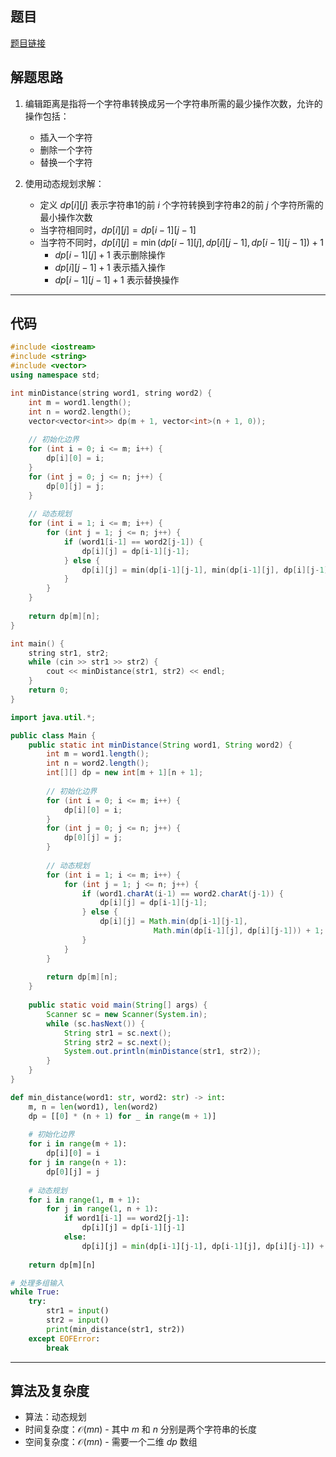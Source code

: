 ## 题目
[题目链接](https://www.nowcoder.com/practice/3959837097c7413a961a135d7104c314?tpId=37&tqId=36876&sourceUrl=/exam/oj&channenl=wgithub&fromPut=wgithub)

## 解题思路

1. 编辑距离是指将一个字符串转换成另一个字符串所需的最少操作次数，允许的操作包括：
   - 插入一个字符
   - 删除一个字符
   - 替换一个字符

2. 使用动态规划求解：
   - 定义 $dp[i][j]$ 表示字符串1的前 $i$ 个字符转换到字符串2的前 $j$ 个字符所需的最小操作次数
   - 当字符相同时，$dp[i][j] = dp[i-1][j-1]$
   - 当字符不同时，$dp[i][j] = \min(dp[i-1][j], dp[i][j-1], dp[i-1][j-1]) + 1$
     - $dp[i-1][j] + 1$ 表示删除操作
     - $dp[i][j-1] + 1$ 表示插入操作
     - $dp[i-1][j-1] + 1$ 表示替换操作

---

## 代码

``` cpp []
#include <iostream>
#include <string>
#include <vector>
using namespace std;

int minDistance(string word1, string word2) {
    int m = word1.length();
    int n = word2.length();
    vector<vector<int>> dp(m + 1, vector<int>(n + 1, 0));
    
    // 初始化边界
    for (int i = 0; i <= m; i++) {
        dp[i][0] = i;
    }
    for (int j = 0; j <= n; j++) {
        dp[0][j] = j;
    }
    
    // 动态规划
    for (int i = 1; i <= m; i++) {
        for (int j = 1; j <= n; j++) {
            if (word1[i-1] == word2[j-1]) {
                dp[i][j] = dp[i-1][j-1];
            } else {
                dp[i][j] = min(dp[i-1][j-1], min(dp[i-1][j], dp[i][j-1])) + 1;
            }
        }
    }
    
    return dp[m][n];
}

int main() {
    string str1, str2;
    while (cin >> str1 >> str2) {
        cout << minDistance(str1, str2) << endl;
    }
    return 0;
}
```
``` java []
import java.util.*;

public class Main {
    public static int minDistance(String word1, String word2) {
        int m = word1.length();
        int n = word2.length();
        int[][] dp = new int[m + 1][n + 1];
        
        // 初始化边界
        for (int i = 0; i <= m; i++) {
            dp[i][0] = i;
        }
        for (int j = 0; j <= n; j++) {
            dp[0][j] = j;
        }
        
        // 动态规划
        for (int i = 1; i <= m; i++) {
            for (int j = 1; j <= n; j++) {
                if (word1.charAt(i-1) == word2.charAt(j-1)) {
                    dp[i][j] = dp[i-1][j-1];
                } else {
                    dp[i][j] = Math.min(dp[i-1][j-1], 
                                Math.min(dp[i-1][j], dp[i][j-1])) + 1;
                }
            }
        }
        
        return dp[m][n];
    }
    
    public static void main(String[] args) {
        Scanner sc = new Scanner(System.in);
        while (sc.hasNext()) {
            String str1 = sc.next();
            String str2 = sc.next();
            System.out.println(minDistance(str1, str2));
        }
    }
}
```
``` python []
def min_distance(word1: str, word2: str) -> int:
    m, n = len(word1), len(word2)
    dp = [[0] * (n + 1) for _ in range(m + 1)]
    
    # 初始化边界
    for i in range(m + 1):
        dp[i][0] = i
    for j in range(n + 1):
        dp[0][j] = j
    
    # 动态规划
    for i in range(1, m + 1):
        for j in range(1, n + 1):
            if word1[i-1] == word2[j-1]:
                dp[i][j] = dp[i-1][j-1]
            else:
                dp[i][j] = min(dp[i-1][j-1], dp[i-1][j], dp[i][j-1]) + 1
    
    return dp[m][n]

# 处理多组输入
while True:
    try:
        str1 = input()
        str2 = input()
        print(min_distance(str1, str2))
    except EOFError:
        break
```

---

## 算法及复杂度
- 算法：动态规划
- 时间复杂度：$\mathcal{O}(mn)$ - 其中 $m$ 和 $n$ 分别是两个字符串的长度
- 空间复杂度：$\mathcal{O}(mn)$ - 需要一个二维 $dp$ 数组
